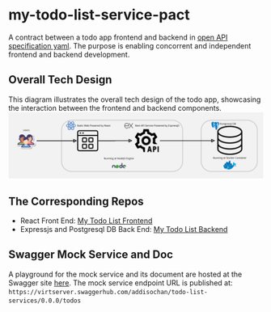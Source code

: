 # my-todo-list-service-pact

A contract between a todo app frontend and backend in [open API specification yaml](./openapi.yaml). The purpose is enabling concorrent and independent frontend and backend development.

## Overall Tech Design

This diagram illustrates the overall tech design of the todo app, showcasing the interaction between the frontend and backend components.  
![Tech Design](./my_todo_app_tech_design.jpg)  

## The Corresponding Repos

- React Front End: [My Todo List Frontend](https://github.com/addisonchan/my-todo-list-frontend)
- Expressjs and Postgresql DB Back End: [My Todo List Backend](https://github.com/addisonchan/my-todo-list-backend)

## Swagger Mock Service and Doc

A playground for the mock service and its document are hosted at the Swagger site [here](https://app.swaggerhub.com/apis/addisochan/todo-list-services/0.0.0#/default/addTodo). The mock service endpoint URL is published at:
`https://virtserver.swaggerhub.com/addisochan/todo-list-services/0.0.0/todos`

